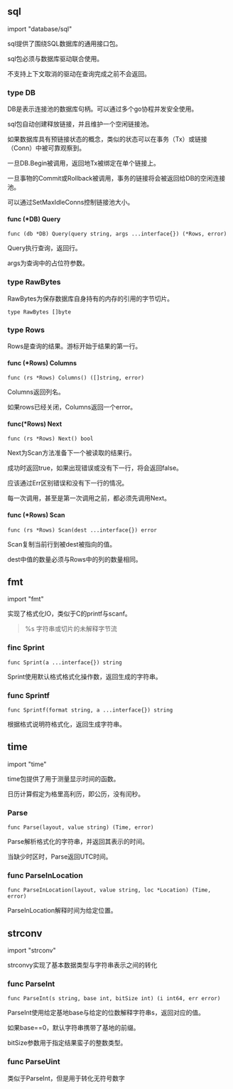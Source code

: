 
## sql

import "database/sql"

sql提供了围绕SQL数据库的通用接口包。

sql包必须与数据库驱动联合使用。

不支持上下文取消的驱动在查询完成之前不会返回。


###  type DB

DB是表示连接池的数据库句柄。可以通过多个go协程并发安全使用。

sql包自动创建释放链接，并且维护一个空闲链接池。

如果数据库具有预链接状态的概念，类似的状态可以在事务（Tx）或链接（Conn）中被可靠观察到。

一旦DB.Begin被调用，返回地Tx被绑定在单个链接上。

一旦事物的Commit或Rollback被调用，事务的链接将会被返回给DB的空闲连接池。

可以通过SetMaxIdleConns控制链接池大小。



#### func (*DB) Query

```
func (db *DB) Query(query string, args ...interface{}) (*Rows, error)
```
Query执行查询，返回行。

args为查询中的占位符参数。

### type RawBytes
RawBytes为保存数据库自身持有的内存的引用的字节切片。

```
type RawBytes []byte
```


### type Rows

Rows是查询的结果。游标开始于结果的第一行。


#### func (*Rows) Columns
```
func (rs *Rows) Columns() ([]string, error)
```
Columns返回列名。

如果rows已经关闭，Columns返回一个error。


#### func(*Rows) Next

```
func (rs *Rows) Next() bool
```

Next为Scan方法准备下一个被读取的结果行。

成功时返回true，如果出现错误或没有下一行，将会返回false。

应该通过Err区别错误和没有下一行的情况。

每一次调用，甚至是第一次调用之前，都必须先调用Next。





#### func (*Rows) Scan
```
func (rs *Rows) Scan(dest ...interface{}) error
```
Scan复制当前行到被dest被指向的值。

dest中值的数量必须与Rows中的列的数量相同。


## fmt

import "fmt"

实现了格式化IO，类似于C的printf与scanf。

> %s 字符串或切片的未解释字节流



### finc Sprint

```
func Sprint(a ...interface{}) string
```
Sprint使用默认格式格式化操作数，返回生成的字符串。

### func Sprintf

```
func Sprintf(format string, a ...interface{}) string
```

根据格式说明符格式化，返回生成字符串。



## time

import "time"

time包提供了用于测量显示时间的函数。

日历计算假定为格里高利历，即公历，没有闰秒。

### Parse

```
func Parse(layout, value string) (Time, error)
```
Parse解析格式化的字符串，并返回其表示的时间。


当缺少时区时，Parse返回UTC时间。


### func ParseInLocation

```
func ParseInLocation(layout, value string, loc *Location) (Time, error)
```

ParseInLocation解释时间为给定位置。


## strconv

import "strconv"

strconvy实现了基本数据类型与字符串表示之间的转化


### func ParseInt

```
func ParseInt(s string, base int, bitSize int) (i int64, err error)
```
ParseInt使用给定基地base与给定的位数解释字符串s，返回对应的值。

如果base==0，默认字符串携带了基地的前缀。


bitSize参数用于指定结果蛮子的整数类型。

### func ParseUint
类似于ParseInt，但是用于转化无符号数字
